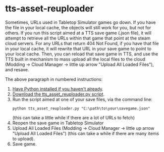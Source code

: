 # tts-asset-reuploader

Sometimes, URLs used in Tabletop Simulator games go down. If you have the file in your local cache, the objects will still work for you, but not for others. If you run this script aimed at a TTS save game (.json file), it will attempt to retrieve all the URLs within that game that point at the steam cloud servers. For any URLs that return 404 Not Found, if you have that file in your local cache, it will rewrite that URL in your save game to point to your local cache. Then, you can reload that save game in TTS, and use the TTS built in mechanism to mass upload all the local files to the cloud (Modding -> Cloud Manager -> little up arrow "Upload All Loaded Files"), and resave.

The above paragraph in numbered instructions:

1. [Have Python installed if you haven't already](https://www.python.org/downloads/).
2. [Download the tts_asset_reuploader.py script](https://raw.githubusercontent.com/khaaarl/tts-asset-reuploader/refs/heads/main/tts_asset_reuploader.py).
3. Run the script aimed at one of your save files, via the command line:
   ```
   python tts_asset_reuploader.py "C:\path\to\your\savegame.json"
   ```
   (this can take a little while if there are a lot of URLs to fetch)
4. Reopen the save game in Tabletop Simulator
5. Upload All Loaded Files (Modding -> Cloud Manager -> little up arrow "Upload All Loaded Files") (this can take a while if there are many items to upload).
6. Save game.
